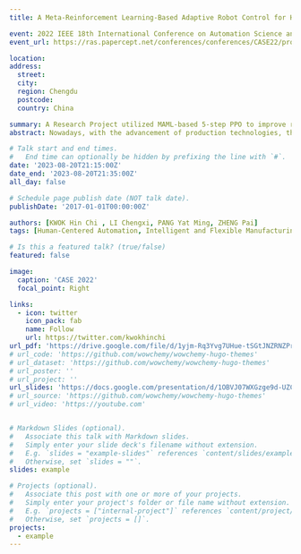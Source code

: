 ```yaml
---
title: A Meta-Reinforcement Learning-Based Adaptive Robot Control for Human-Robot Collaboration in Personalized Production

event: 2022 IEEE 18th International Conference on Automation Science and Engineering (CASE) 
event_url: https://ras.papercept.net/conferences/conferences/CASE22/program/CASE22_ContentListWeb_1.html

location: 
address:
  street: 
  city: 
  region: Chengdu
  postcode: 
  country: China

summary: A Research Project utilized MAML-based 5-step PPO to improve robot’s productivity in HRC by about 75% on average. It aims to enable collaborative robots (cobots) to acquire basic skills and perform tasks based on personalised production requirements, made by KWOK Hin Chi , LI Chengxi, PANG Yat Ming, ZHENG Pai.
abstract: Nowadays, with the advancement of production technologies, the manufacturing paradigm has gradually shifted from mass production to a small-batch and high-variety personalized production manner, urged by high flexible automation capabilities. In this paradigm, the existing inspection and assembly processes after manufacturing still rely to a large extent on either human operators with low efficiency or machines with low flexibility. To solve this issue, human-robot collaboration (HRC) has been a prevailing topic of recent concerns. Current robot control strategies in human-machine collaboration are mainly through pre-defined programming and do not yet meet the need for flexible and adaptable tasks in individualised production. To address this challenge, this paper proposes a deep reinforcement learning (DRL) approach based on meta-learning to drive robots in HRC. It enables collaborative robots (cobots) to acquire basic skills and perform tasks based on personalised production requirements, improving learning efficiency and thus quickly adapting to new tasks for human operators. The robot control task was carried out in a simulated environment taken from a real production scenario to assess its efficacy. Experimental results show that our proposed method enables the robot to learn and perform HRC tasks quickly and outperforms the baseline DRL method in terms of success rate.

# Talk start and end times.
#   End time can optionally be hidden by prefixing the line with `#`.
date: '2023-08-20T21:15:00Z'
date_end: '2023-08-20T21:35:00Z'
all_day: false

# Schedule page publish date (NOT talk date).
publishDate: '2017-01-01T00:00:00Z'

authors: [KWOK Hin Chi , LI Chengxi, PANG Yat Ming, ZHENG Pai]
tags: [Human-Centered Automation, Intelligent and Flexible Manufacturing, Learning and Adaptive Systems]

# Is this a featured talk? (true/false)
featured: false

image:
  caption: 'CASE 2022'
  focal_point: Right

links:
  - icon: twitter
    icon_pack: fab
    name: Follow
    url: https://twitter.com/kwokhinchi
url_pdf: 'https://drive.google.com/file/d/1yjm-Rq3Yvg7UHue-tSGtJNZRNZPrOeuX/view?usp=drive_link'
# url_code: 'https://github.com/wowchemy/wowchemy-hugo-themes'
# url_dataset: 'https://github.com/wowchemy/wowchemy-hugo-themes'
# url_poster: ''
# url_project: ''
url_slides: 'https://docs.google.com/presentation/d/1OBVJ07WXGzge9d-UZCD76Cx5bwoX6Va_/edit?usp=drive_link&ouid=102358073185606588058&rtpof=true&sd=true'
# url_source: 'https://github.com/wowchemy/wowchemy-hugo-themes'
# url_video: 'https://youtube.com'


# Markdown Slides (optional).
#   Associate this talk with Markdown slides.
#   Simply enter your slide deck's filename without extension.
#   E.g. `slides = "example-slides"` references `content/slides/example-slides.md`.
#   Otherwise, set `slides = ""`.
slides: example

# Projects (optional).
#   Associate this post with one or more of your projects.
#   Simply enter your project's folder or file name without extension.
#   E.g. `projects = ["internal-project"]` references `content/project/deep-learning/index.md`.
#   Otherwise, set `projects = []`.
projects:
  - example
---
```

